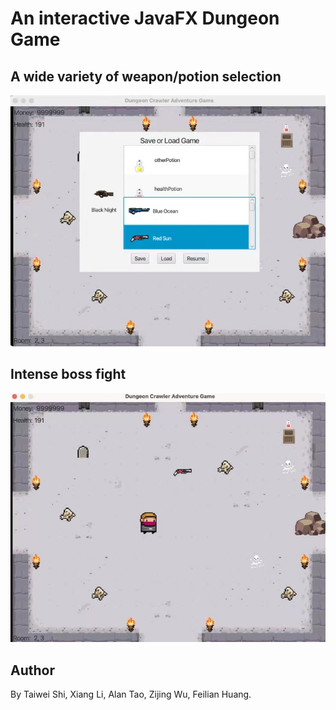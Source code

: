 # An interactive JavaFX Dungeon Game

## A wide variety of weapon/potion selection
![demo1](demo_images/demo1.jpg)

## Intense boss fight
![demo2](demo_images/demo2.jpg)

## Author
By Taiwei Shi, Xiang Li, Alan Tao, Zijing Wu, Feilian Huang.
